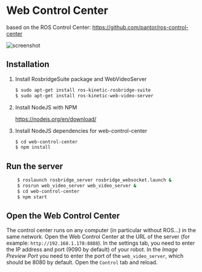 # Web Control Center

based on the ROS Control Center: https://github.com/pantor/ros-control-center

![screenshot](https://raw.githubusercontent.com/pantor/ros-control-center/master/assets/images/screenshot.png)

## Installation

1. Install RosbridgeSuite package and WebVideoServer

    ```sh
    $ sudo apt-get install ros-kinetic-rosbridge-suite
    $ sudo apt-get install ros-kinetic-web-video-server
    ```
2. Install NodeJS with NPM  
  
    https://nodejs.org/en/download/

3. Install NodeJS dependencies for web-control-center

    ```sh
    $ cd web-control-center
    $ npm install
    ```
    
## Run the server

```sh
    $ roslaunch rosbridge_server rosbridge_websocket.launch &
    $ rosrun web_video_server web_video_server &
    $ cd web-control-center
    $ npm start
```

## Open the Web Control Center

The control center runs on any computer (in particular without ROS...) in the same network. Open the Web Control Center at the URL of the server (for example: `http://192.168.1.178:8888`). In the settings tab, you need to enter the IP address and port (9090 by default) of your robot. In the *Image Preview Port* you need to enter the port of the `web_video_server`, which should be 8080 by default. Open the `Control` tab and reload.

